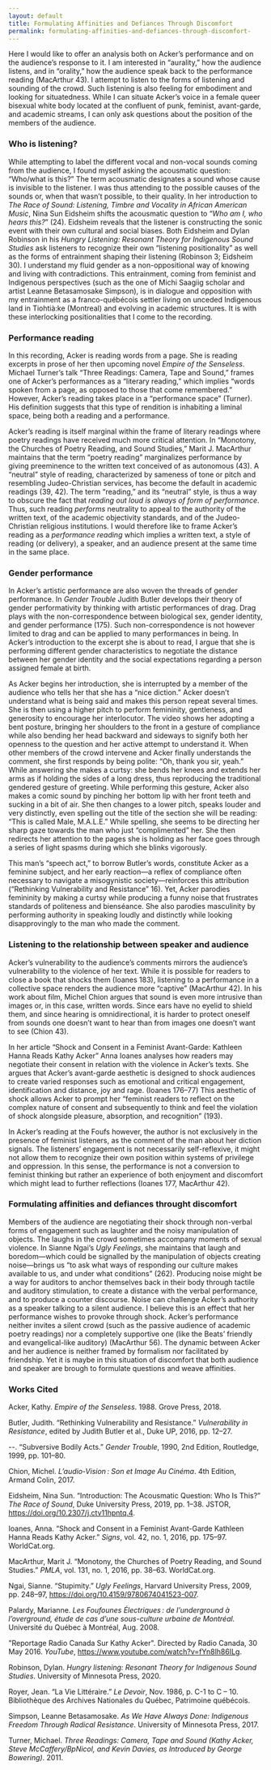 ```yaml
---
layout: default
title: Formulating Affinities and Defiances Through Discomfort 
permalink: formulating-affinities-and-defiances-through-discomfort-
---
```

<!-- Add an essay or interpretive material below this line,
using HTML or markdown.  Do not modify this file above this line -->

Here I would like to offer an analysis both on Acker’s performance and on the audience’s response to it. I am interested in “aurality,” how the audience listens, and in “orality,” how the audience speak back to the performance reading (MacArthur 43). I attempt to listen to the forms of listening and sounding of the crowd. Such listening is also feeling for embodiment and looking for situatedness. While I can situate Acker’s voice in a female queer bisexual white body located at the confluent of punk, feminist, avant-garde, and academic streams, I can only ask questions about the position of the members of the audience. 

### Who is listening? 

While attempting to label the different vocal and non-vocal sounds coming from the audience, I found myself asking the acousmatic question: “Who/what is this?” The term acousmatic designates a sound whose cause is invisible to the listener. I was thus attending to the possible causes of the sounds or, when that wasn’t possible, to their quality. In her introduction to *The Race of Sound: Listening, Timbre and Vocality in African American Music*, Nina Sun Eidsheim shifts the acousmatic question to “*Who am I, who hears this?*” (24). Eidsheim reveals that the listener is constructing the sonic event with their own cultural and social biases. Both Eidsheim and Dylan Robinson in his *Hungry Listening: Resonant Theory for Indigenous Sound Studies* ask listeners to recognize their own “listening positionality” as well as the forms of entrainment shaping their listening (Robinson 3; Eidsheim 30). I understand my fluid gender as a non-oppositional way of knowing and living with contradictions. This entrainment, coming from feminist and Indigenous perspectives (such as the one of Michi Saagiig scholar and artist Leanne Betasamosake Simpson), is in dialogue and opposition with my entrainment as a franco-québécois settler living on unceded Indigenous land in Tiohtià:ke (Montreal) and evolving in academic structures. It is with these interlocking positionalities that I come to the recording. 

### Performance reading

In this recording, Acker is reading words from a page. She is reading excerpts in prose of her then upcoming novel *Empire of the Senseless*. Michael Turner’s talk “Three Readings: Camera, Tape and Sound,” frames one of Acker’s performances as a “literary reading,” which implies “words spoken from a page, as opposed to those that come remembered.” However, Acker’s reading takes place in a “performance space” (Turner). His definition suggests that this type of rendition is inhabiting a liminal space, being both a reading and a performance.

Acker’s reading is itself marginal within the frame of literary readings where poetry readings have received much more critical attention. In “Monotony, the Churches of Poetry Reading, and Sound Studies,” Marit J. MacArthur maintains that the term “poetry reading” marginalizes performance by giving preeminence to the written text conceived of as autonomous (43). A “neutral” style of reading, characterized by sameness of tone or pitch and resembling Judeo-Christian services, has become the default in academic readings (39, 42). The term “reading,” and its “neutral” style, is thus a way to obscure the fact that *reading out loud is always of form of performance*. Thus, such reading *performs* neutrality to appeal to the authority of the written text, of the academic objectivity standards, and of the Judeo-Christian religious institutions. I would therefore like to frame Acker’s reading as a *performance reading* which implies a written text, a style of reading (or delivery), a speaker, and an audience present at the same time in the same place.

### Gender performance

In Acker’s artistic performance are also woven the threads of gender performance. In *Gender Trouble* Judith Butler develops their theory of gender performativity by thinking with artistic performances of drag. Drag plays with the non-correspondence between biological sex, gender identity, and gender performance (175). Such non-correspondence is not however limited to drag and can be applied to many performances in being. In Acker’s introduction to the excerpt she is about to read, I argue that she is performing different gender characteristics to negotiate the distance between her gender identity and the social expectations regarding a person assigned female at birth. 

As Acker begins her introduction, she is interrupted by a member of the audience who tells her that she has a “nice diction.” Acker doesn’t understand what is being said and makes this person repeat several times. She is then using a higher pitch to perform femininity, gentleness, and generosity to encourage her interlocutor. The video shows her adopting a bent posture, bringing her shoulders to the front in a gesture of compliance while also bending her head backward and sideways to signify both her openness to the question and her active attempt to understand it. When other members of the crowd intervene and Acker finally understands the comment, she first responds by being polite: “Oh, thank you sir, yeah.” While answering she makes a curtsy: she bends her knees and extends her arms as if holding the sides of a long dress, thus reproducing the traditional gendered gesture of greeting. While performing this gesture, Acker also makes a comic sound by pinching her bottom lip with her front teeth and sucking in a bit of air. She then changes to a lower pitch, speaks louder and very distinctly, even spelling out the title of the section she will be reading: “This is called Male, M.A.L.E.” While spelling, she seems to be directing her sharp gaze towards the man who just “complimented” her. She then redirects her attention to the pages she is holding as her face goes through a series of light spasms during which she blinks vigorously. 

This man’s “speech act,” to borrow Butler’s words, constitute Acker as a feminine subject, and her early reaction—a reflex of compliance often necessary to navigate a misogynistic society—reinforces this attribution (“Rethinking Vulnerability and Resistance” 16). Yet, Acker parodies femininity by making a curtsy while producing a funny noise that frustrates standards of politeness and bienséance. She also parodies masculinity by performing authority in speaking loudly and distinctly while looking disapprovingly to the man who made the comment.     

### Listening to the relationship between speaker and audience

Acker’s vulnerability to the audience’s comments mirrors the audience’s vulnerability to the violence of her text. While it is possible for readers to close a book that shocks them (Ioanes 183), listening to a performance in a collective space renders the audience more “captive” (MacArthur 42). In his work about film, Michel Chion argues that sound is even more intrusive than images or, in this case, written words. Since ears have no eyelid to shield them, and since hearing is omnidirectional, it is harder to protect oneself from sounds one doesn’t want to hear than from images one doesn’t want to see (Chion 43). 

In her article “Shock and Consent in a Feminist Avant-Garde: Kathleen Hanna Reads Kathy Acker” Anna Ioanes analyses how readers may negotiate their consent in relation with the violence in Acker’s texts. She argues that Acker’s avant-garde aesthetic is designed to shock audiences to create varied responses such as emotional and critical engagement, identification and distance, joy and rage. (Ioanes 176–77) This aesthetic of shock allows Acker to prompt her “feminist readers to reflect on the complex nature of consent and subsequently to think and feel the violation of shock alongside pleasure, absorption, and recognition” (193).

In Acker’s reading at the Foufs however, the author is not exclusively in the presence of feminist listeners, as the comment of the man about her diction signals. The listeners’ engagement is not necessarily self-reflexive, it might not allow them to recognize their own position within systems of privilege and oppression. In this sense, the performance is not a conversion to feminist thinking but rather an experience of both enjoyment and discomfort which might lead to further reflections (Ioanes 177, MacArthur 42). 

### Formulating affinities and defiances throught discomfort

Members of the audience are negotiating their shock through non-verbal forms of engagement such as laughter and the noisy manipulation of objects. The laughs in the crowd sometimes accompany moments of sexual violence. In Sianne Ngai’s *Ugly Feelings*, she maintains that laugh and boredom—which could be signalled by the manipulation of objects creating noise—brings us “to ask what ways of responding our culture makes available to us, and under what conditions” (262). Producing noise might be a way for auditors to anchor themselves back in their body through tactile and auditory stimulation, to create a distance with the verbal performance, and to produce a counter discourse. Noise can challenge Acker’s authority as a speaker talking to a silent audience. I believe this is an effect that her performance wishes to provoke through shock. Acker’s performance neither invites a silent crowd (such as the passive audience of academic poetry readings) nor a completely supportive one (like the Beats’ friendly and evangelical-like auditory) (MacArthur 56). The dynamic between Acker and her audience is neither framed by formalism nor facilitated by friendship. Yet it is maybe in this situation of discomfort that both audience and speaker are brough to formulate questions and weave affinities.

### Works Cited

Acker, Kathy. *Empire of the Senseless*. 1988. Grove Press, 2018.  

Butler, Judith. “Rethinking Vulnerability and Resistance.” *Vulnerability in Resistance*, edited by Judith Butler et al., Duke UP, 2016, pp. 12–27. 

--. “Subversive Bodily Acts.” *Gender Trouble*, 1990, 2nd Edition, Routledge, 1999, pp. 101–80.  

Chion, Michel. *L’audio-Vision : Son et Image Au Cinéma*. 4th Edition, Armand Colin, 2017. 

Eidsheim, Nina Sun. “Introduction: The Acousmatic Question: Who Is This?” *The Race of Sound*, Duke University Press, 2019, pp. 1–38. JSTOR, https://doi.org/10.2307/j.ctv11hpntq.4.  

Ioanes, Anna. “Shock and Consent in a Feminist Avant-Garde Kathleen Hanna Reads Kathy Acker.” *Signs*, vol. 42, no. 1, 2016, pp. 175–97. WorldCat.org. 

MacArthur, Marit J. “Monotony, the Churches of Poetry Reading, and Sound Studies.” *PMLA*, vol. 131, no. 1, 2016, pp. 38–63. WorldCat.org. 

Ngai, Sianne. “Stupimity.” *Ugly Feelings*, Harvard University Press, 2009, pp. 248–97, https://doi.org/10.4159/9780674041523-007.  

Palardy, Marianne. *Les Foufounes Électriques : de l’underground à l’overground, étude de cas d’une sous-culture urbaine de Montréal.* Université du Québec à Montréal, Aug. 2008.

"Reportage Radio Canada Sur Kathy Acker". Directed by Radio Canada, 30 May 2016. *YouTube*, https://www.youtube.com/watch?v=fYn8lh86ILg.  

Robinson, Dylan. *Hungry listening: Resonant Theory for Indigenous Sound Studies*. University of Minnesota Press, 2020.  

Royer, Jean. “La Vie Littéraire.” *Le Devoir*, Nov. 1986, p. C-1 to C – 10. Bibliothèque des Archives Nationales du Québec, Patrimoine québécois.  

Simpson, Leanne Betasamosake. *As We Have Always Done: Indigenous Freedom Through Radical Resistance*. University of Minnesota Press, 2017.  

Turner, Michael. *Three Readings: Camera, Tape and Sound (Kathy Acker, Steve McCaffery/BpNicol, and Kevin Davies, as Introduced by George Bowering)*. 2011.  
